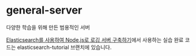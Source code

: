 # general-server

다양한 학습을 위해 만든 범용적인 서버

[Elasticsearch를 사용하여 Node.js로 로깅 서버 구축하기](https://velog.io/@jeff0720/Elasticsearch-%EC%9D%B4%ED%95%B4%EC%99%80-%EB%A1%9C%EA%B7%B8-%EC%84%9C%EB%B2%84-%EA%B5%AC%EC%B6%95-%EC%8B%A4%EC%8A%B5%EC%9C%BC%EB%A1%9C-%ED%95%B5%EC%8B%AC-%EA%B0%9C%EB%85%90-%EC%9D%B5%ED%9E%88%EA%B8%B0)에서 사용하는 실습 완료 코드는 elasticsearch-tutorial 브랜치에 있습니다.
